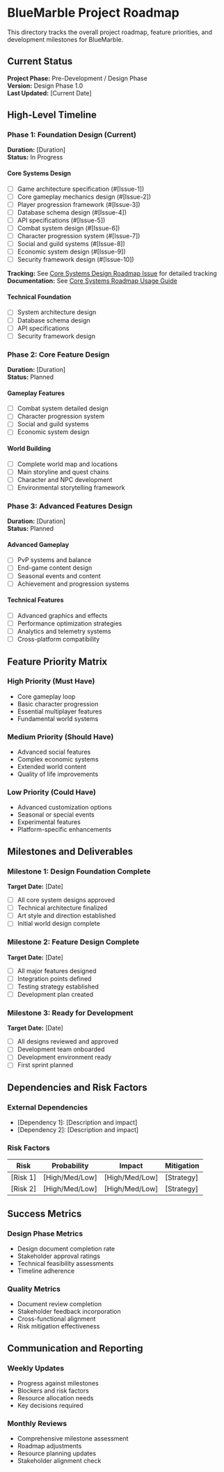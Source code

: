 # BlueMarble Project Roadmap

This directory tracks the overall project roadmap, feature priorities, and development milestones for BlueMarble.

## Current Status

**Project Phase:** Pre-Development / Design Phase  
**Version:** Design Phase 1.0  
**Last Updated:** [Current Date]

## High-Level Timeline

### Phase 1: Foundation Design (Current)
**Duration:** [Duration]  
**Status:** In Progress

#### Core Systems Design
- [ ] Game architecture specification (#[Issue-1])
- [ ] Core gameplay mechanics design (#[Issue-2])
- [ ] Player progression framework (#[Issue-3])
- [ ] Database schema design (#[Issue-4])
- [ ] API specifications (#[Issue-5])
- [ ] Combat system design (#[Issue-6])
- [ ] Character progression system (#[Issue-7])
- [ ] Social and guild systems (#[Issue-8])
- [ ] Economic system design (#[Issue-9])
- [ ] Security framework design (#[Issue-10])

**Tracking:** See [Core Systems Design Roadmap Issue](../templates/core-systems-design-roadmap-issue.md)
for detailed tracking  
**Documentation:** See [Core Systems Roadmap Usage Guide](../docs/CORE_SYSTEMS_ROADMAP_USAGE.md)

#### Technical Foundation
- [ ] System architecture design
- [ ] Database schema design
- [ ] API specifications
- [ ] Security framework design

### Phase 2: Core Feature Design
**Duration:** [Duration]  
**Status:** Planned

#### Gameplay Features
- [ ] Combat system detailed design
- [ ] Character progression system
- [ ] Social and guild systems
- [ ] Economic system design

#### World Building
- [ ] Complete world map and locations
- [ ] Main storyline and quest chains
- [ ] Character and NPC development
- [ ] Environmental storytelling framework

### Phase 3: Advanced Features Design
**Duration:** [Duration]  
**Status:** Planned

#### Advanced Gameplay
- [ ] PvP systems and balance
- [ ] End-game content design
- [ ] Seasonal events and content
- [ ] Achievement and progression systems

#### Technical Features
- [ ] Advanced graphics and effects
- [ ] Performance optimization strategies
- [ ] Analytics and telemetry systems
- [ ] Cross-platform compatibility

## Feature Priority Matrix

### High Priority (Must Have)
- Core gameplay loop
- Basic character progression
- Essential multiplayer features
- Fundamental world systems

### Medium Priority (Should Have)
- Advanced social features
- Complex economic systems
- Extended world content
- Quality of life improvements

### Low Priority (Could Have)
- Advanced customization options
- Seasonal or special events
- Experimental features
- Platform-specific enhancements

## Milestones and Deliverables

### Milestone 1: Design Foundation Complete
**Target Date:** [Date]
- [ ] All core system designs approved
- [ ] Technical architecture finalized
- [ ] Art style and direction established
- [ ] Initial world design complete

### Milestone 2: Feature Design Complete
**Target Date:** [Date]
- [ ] All major features designed
- [ ] Integration points defined
- [ ] Testing strategy established
- [ ] Development plan created

### Milestone 3: Ready for Development
**Target Date:** [Date]
- [ ] All designs reviewed and approved
- [ ] Development team onboarded
- [ ] Development environment ready
- [ ] First sprint planned

## Dependencies and Risk Factors

### External Dependencies
- [Dependency 1]: [Description and impact]
- [Dependency 2]: [Description and impact]

### Risk Factors
| Risk | Probability | Impact | Mitigation |
|------|-------------|--------|------------|
| [Risk 1] | [High/Med/Low] | [High/Med/Low] | [Strategy] |
| [Risk 2] | [High/Med/Low] | [High/Med/Low] | [Strategy] |

## Success Metrics

### Design Phase Metrics
- Design document completion rate
- Stakeholder approval ratings
- Technical feasibility assessments
- Timeline adherence

### Quality Metrics
- Document review completion
- Stakeholder feedback incorporation
- Cross-functional alignment
- Risk mitigation effectiveness

## Communication and Reporting

### Weekly Updates
- Progress against milestones
- Blockers and risk factors
- Resource allocation needs
- Key decisions required

### Monthly Reviews
- Comprehensive milestone assessment
- Roadmap adjustments
- Resource planning updates
- Stakeholder alignment check
